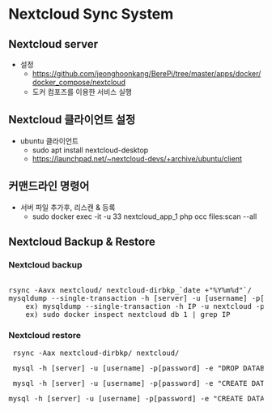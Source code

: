 # Nextcloud Sync System

## Nextcloud server
- 설정
  - https://github.com/jeonghoonkang/BerePi/tree/master/apps/docker/docker_compose/nextcloud
  - 도커 컴포즈를 이용한 서비스 실행 

## Nextcloud 클라이언트 설정
- ubuntu 클라이언트 
  - sudo apt install nextcloud-desktop
  - https://launchpad.net/~nextcloud-devs/+archive/ubuntu/client


## 커맨드라인 명령어
- 서버 파일 추가후, 리스캔 & 등록
  - sudo docker exec -it -u 33 nextcloud_app_1 php occ files:scan --all 

## Nextcloud Backup & Restore

### Nextcloud backup
<pre> 
rsync -Aavx nextcloud/ nextcloud-dirbkp_`date +"%Y%m%d"`/ 
mysqldump --single-transaction -h [server] -u [username] -p[password] [db_name] > nextcloud-sqlbkp_`date +"%Y%m%d"`.bak 
    ex) mysqldump --single-transaction -h IP -u nextcloud -p{PW} nextcloud > nextcloud_sql_bk_new.bak 
    ex) sudo docker inspect nextcloud_db_1 | grep IP 
</pre>

### Nextcloud restore
<pre> rsync -Aax nextcloud-dirbkp/ nextcloud/ </pre>
<pre> mysql -h [server] -u [username] -p[password] -e "DROP DATABASE nextcloud" </pre>
<pre> mysql -h [server] -u [username] -p[password] -e "CREATE DATABASE nextcloud" </pre>
<pre>mysql -h [server] -u [username] -p[password] -e "CREATE DATABASE nextcloud CHARACTER SET utf8mb4 COLLATE utf8mb4_general_ci"</pre>
